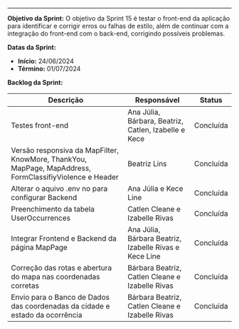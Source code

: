 <hr style="border: 0; height: 1px; background-color: #000000;">

**Objetivo da Sprint:**
O objetivo da Sprint 15 é testar o front-end da aplicação para identificar e corrigir erros ou falhas de estilo, além de continuar com a integração do front-end com o back-end, corrigindo possíveis problemas.

**Datas da Sprint:**

- **Início:** 24/06/2024
- **Término:** 01/07/2024

**Backlog da Sprint:**

| Descrição | Responsável | Status |
|------------|-------------|-----------------------|
|Testes front-end | Ana Júlia, Bárbara, Beatriz, Catlen, Izabelle e Kece| Concluída | 
| Versão responsiva da MapFilter, KnowMore, ThankYou, MapPage, MapAddress, FormClassifiyViolence e Header | Beatriz Lins | Concluída | 
| Alterar o aquivo .env no para configurar Backend | Ana Júlia e Kece Line | Concluída | 
| Preenchimento da tabela UserOccurrences | Catlen Cleane e Izabelle Rivas | Concluída | 
| Integrar Frontend e Backend da página MapPage | Ana Júlia, Bárbara Beatriz, Izabelle Rivas e Kece Line | Concluída | 
| Correção das rotas e abertura do mapa nas coordenadas corretas | Bárbara Beatriz, Catlen Cleane e Izabelle Rivas | Concluída | 
|Envio para o Banco de Dados das coordenadas da cidade e estado da ocorrência | Bárbara Beatriz, Catlen Cleane e Izabelle Rivas | Concluída | 